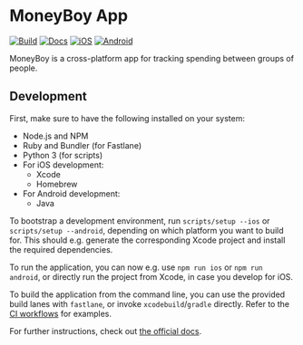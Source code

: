 # MoneyBoy App

[![Build](https://github.com/H1ghBre4k3r/moneyboy-app/actions/workflows/build.yml/badge.svg)](https://github.com/H1ghBre4k3r/moneyboy-app/actions/workflows/build.yml)
[![Docs](https://github.com/H1ghBre4k3r/moneyboy-app/actions/workflows/docs.yml/badge.svg)](https://h1ghbre4k3r.github.io/moneyboy-app)
[![iOS](https://github.com/H1ghBre4k3r/moneyboy-app/actions/workflows/ios.yml/badge.svg)](https://github.com/H1ghBre4k3r/moneyboy-app/actions/workflows/ios.yml)
[![Android](https://github.com/H1ghBre4k3r/moneyboy-app/actions/workflows/android.yml/badge.svg)](https://github.com/H1ghBre4k3r/moneyboy-app/actions/workflows/android.yml)

MoneyBoy is a cross-platform app for tracking spending between groups of people.

## Development

First, make sure to have the following installed on your system:

* Node.js and NPM
* Ruby and Bundler (for Fastlane)
* Python 3 (for scripts)
* For iOS development:
  * Xcode
  * Homebrew
* For Android development:
  * Java

To bootstrap a development environment, run `scripts/setup --ios` or `scripts/setup --android`, depending on which platform you want to build for. This should e.g. generate the corresponding Xcode project and install the required dependencies.

To run the application, you can now e.g. use `npm run ios` or `npm run android`, or directly run the project from Xcode, in case you develop for iOS.

To build the application from the command line, you can use the provided build lanes with `fastlane`, or invoke `xcodebuild`/`gradle` directly. Refer to the [CI workflows](.github/workflows) for examples.

For further instructions, check out [the official docs](https://reactnative.dev/docs/environment-setup).
